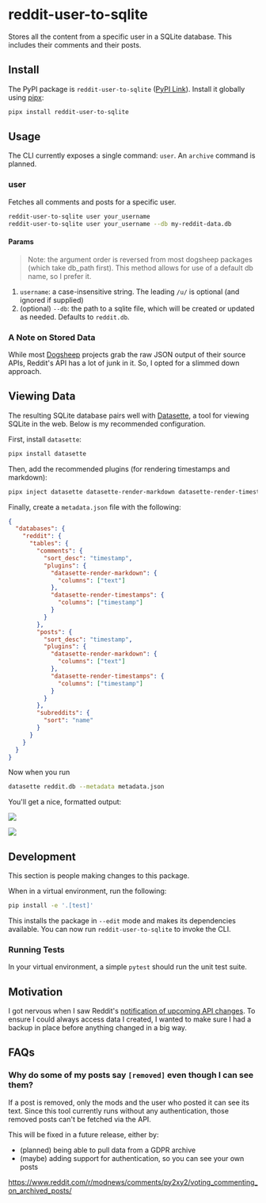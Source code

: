 # reddit-user-to-sqlite

Stores all the content from a specific user in a SQLite database. This includes their comments and their posts.

## Install

The PyPI package is `reddit-user-to-sqlite` ([PyPI Link](https://pypi.org/project/reddit-user-to-sqlite/)). Install it globally using [pipx](https://pypa.github.io/pipx/):

```bash
pipx install reddit-user-to-sqlite
```

## Usage

The CLI currently exposes a single command: `user`. An `archive` command is planned.

### user

Fetches all comments and posts for a specific user.

```bash
reddit-user-to-sqlite user your_username
reddit-user-to-sqlite user your_username --db my-reddit-data.db
```

#### Params

> Note: the argument order is reversed from most dogsheep packages (which take db_path first). This method allows for use of a default db name, so I prefer it.

1. `username`: a case-insensitive string. The leading `/u/` is optional (and ignored if supplied)
2. (optional) `--db`: the path to a sqlite file, which will be created or updated as needed. Defaults to `reddit.db`.

### A Note on Stored Data

While most [Dogsheep](https://github.com/dogsheep) projects grab the raw JSON output of their source APIs, Reddit's API has a lot of junk in it. So, I opted for a slimmed down approach.

## Viewing Data

The resulting SQLite database pairs well with [Datasette](https://datasette.io/), a tool for viewing SQLite in the web. Below is my recommended configuration.

First, install `datasette`:

```bash
pipx install datasette
```

Then, add the recommended plugins (for rendering timestamps and markdown):

```bash
pipx inject datasette datasette-render-markdown datasette-render-timestamps
```

Finally, create a `metadata.json` file with the following:

```json
{
  "databases": {
    "reddit": {
      "tables": {
        "comments": {
          "sort_desc": "timestamp",
          "plugins": {
            "datasette-render-markdown": {
              "columns": ["text"]
            },
            "datasette-render-timestamps": {
              "columns": ["timestamp"]
            }
          }
        },
        "posts": {
          "sort_desc": "timestamp",
          "plugins": {
            "datasette-render-markdown": {
              "columns": ["text"]
            },
            "datasette-render-timestamps": {
              "columns": ["timestamp"]
            }
          }
        },
        "subreddits": {
          "sort": "name"
        }
      }
    }
  }
}
```

Now when you run

```bash
datasette reddit.db --metadata metadata.json
```

You'll get a nice, formatted output:

![](https://cdn.zappy.app/93b1760ab541a8b68c2ee2899be5e079.png)

![](https://cdn.zappy.app/5850a782196d1c7a83a054400c0a5dc4.png)

## Development

This section is people making changes to this package.

When in a virtual environment, run the following:

```bash
pip install -e '.[test]'
```

This installs the package in `--edit` mode and makes its dependencies available. You can now run `reddit-user-to-sqlite` to invoke the CLI.

### Running Tests

In your virtual environment, a simple `pytest` should run the unit test suite.

## Motivation

I got nervous when I saw Reddit's [notification of upcoming API changes](https://old.reddit.com/r/reddit/comments/12qwagm/an_update_regarding_reddits_api/). To ensure I could always access data I created, I wanted to make sure I had a backup in place before anything changed in a big way.

## FAQs

### Why do some of my posts say `[removed]` even though I can see them?

If a post is removed, only the mods and the user who posted it can see its text. Since this tool currently runs without any authentication, those removed posts can't be fetched via the API.

This will be fixed in a future release, either by:

- (planned) being able to pull data from a GDPR archive
- (maybe) adding support for authentication, so you can see your own posts

https://www.reddit.com/r/modnews/comments/py2xy2/voting_commenting_on_archived_posts/
